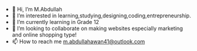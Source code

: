 - 👋 Hi, I’m M.Abdullah
- 👀 I’m interested in learning,studying,designing,coding,entrepreneurship.
- 🌱 I’m currently learning in Grade 12
- 💞️ I’m looking to collaborate on making websites especially marketing and online shopping type!
- 📫 How to reach me m.abdullahawan41@outlook.com

<!---
abdullah3341/abdullah3341 is a ✨ special ✨ repository because its `README.md` (this file) appears on your GitHub profile.
You can click the Preview link to take a look at your changes.
--->
